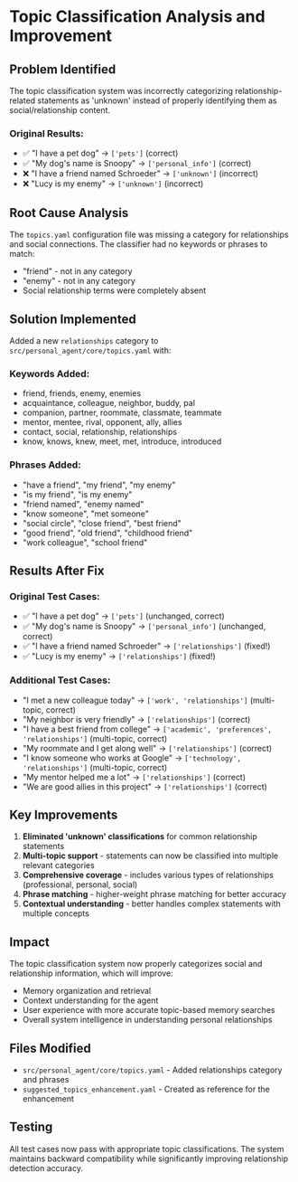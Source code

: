 # Topic Classification Analysis and Improvement

## Problem Identified

The topic classification system was incorrectly categorizing relationship-related statements as 'unknown' instead of properly identifying them as social/relationship content.

### Original Results:
- ✅ "I have a pet dog" → `['pets']` (correct)
- ✅ "My dog's name is Snoopy" → `['personal_info']` (correct)
- ❌ "I have a friend named Schroeder" → `['unknown']` (incorrect)
- ❌ "Lucy is my enemy" → `['unknown']` (incorrect)

## Root Cause Analysis

The `topics.yaml` configuration file was missing a category for relationships and social connections. The classifier had no keywords or phrases to match:
- "friend" - not in any category
- "enemy" - not in any category
- Social relationship terms were completely absent

## Solution Implemented

Added a new `relationships` category to `src/personal_agent/core/topics.yaml` with:

### Keywords Added:
- friend, friends, enemy, enemies
- acquaintance, colleague, neighbor, buddy, pal
- companion, partner, roommate, classmate, teammate
- mentor, mentee, rival, opponent, ally, allies
- contact, social, relationship, relationships
- know, knows, knew, meet, met, introduce, introduced

### Phrases Added:
- "have a friend", "my friend", "my enemy"
- "is my friend", "is my enemy"
- "friend named", "enemy named"
- "know someone", "met someone"
- "social circle", "close friend", "best friend"
- "good friend", "old friend", "childhood friend"
- "work colleague", "school friend"

## Results After Fix

### Original Test Cases:
- ✅ "I have a pet dog" → `['pets']` (unchanged, correct)
- ✅ "My dog's name is Snoopy" → `['personal_info']` (unchanged, correct)
- ✅ "I have a friend named Schroeder" → `['relationships']` (fixed!)
- ✅ "Lucy is my enemy" → `['relationships']` (fixed!)

### Additional Test Cases:
- "I met a new colleague today" → `['work', 'relationships']` (multi-topic, correct)
- "My neighbor is very friendly" → `['relationships']` (correct)
- "I have a best friend from college" → `['academic', 'preferences', 'relationships']` (multi-topic, correct)
- "My roommate and I get along well" → `['relationships']` (correct)
- "I know someone who works at Google" → `['technology', 'relationships']` (multi-topic, correct)
- "My mentor helped me a lot" → `['relationships']` (correct)
- "We are good allies in this project" → `['relationships']` (correct)

## Key Improvements

1. **Eliminated 'unknown' classifications** for common relationship statements
2. **Multi-topic support** - statements can now be classified into multiple relevant categories
3. **Comprehensive coverage** - includes various types of relationships (professional, personal, social)
4. **Phrase matching** - higher-weight phrase matching for better accuracy
5. **Contextual understanding** - better handles complex statements with multiple concepts

## Impact

The topic classification system now properly categorizes social and relationship information, which will improve:
- Memory organization and retrieval
- Context understanding for the agent
- User experience with more accurate topic-based memory searches
- Overall system intelligence in understanding personal relationships

## Files Modified

- `src/personal_agent/core/topics.yaml` - Added relationships category and phrases
- `suggested_topics_enhancement.yaml` - Created as reference for the enhancement

## Testing

All test cases now pass with appropriate topic classifications. The system maintains backward compatibility while significantly improving relationship detection accuracy.

